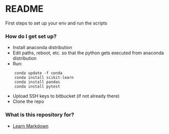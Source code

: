 # README #

First steps to set up your env and run the scripts

### How do I get set up? ###

* Install anaconda distribution
* Edit paths, reboot, etc. so that the python gets executed from anaconda distribution
* Run:
```
    conda update -f conda
    conda install scikit-learn
    conda install pandas
    conda install pytest
```
* Upload SSH keys to bitbucket (if not already there)
* Clone the repo


### What is this repository for? ###
* [Learn Markdown](https://bitbucket.org/tutorials/markdowndemo)